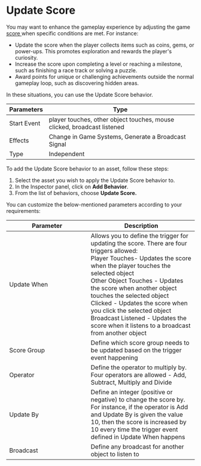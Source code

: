 # Update Score

You may want to enhance the gameplay experience by adjusting the game [score ](../setting-up-game-systems/#score)when specific conditions are met. For instance:

* Update the score when the player collects items such as coins, gems, or power-ups. This promotes exploration and rewards the player's curiosity.
* Increase the score upon completing a level or reaching a milestone, such as finishing a race track or solving a puzzle.
* Award points for unique or challenging achievements outside the normal gameplay loop, such as discovering hidden areas.

In these situations, you can use the Update Score behavior.

| Parameters  | Type                                                                    |
| ----------- | ----------------------------------------------------------------------- |
| Start Event | player touches, other object touches, mouse clicked, broadcast listened |
| Effects     | Change in Game Systems, Generate a Broadcast Signal                     |
| Type        | Independent                                                             |

To add the Update Score behavior to an asset, follow these steps:

1. Select the asset you wish to apply the Update Score behavior to.
2. In the Inspector panel, click on **Add Behavior**.
3. From the list of behaviors, choose **Update Score.**

You can customize the below-mentioned parameters according to your requirements:

<table><thead><tr><th width="202">Parameter</th><th>Description</th></tr></thead><tbody><tr><td>Update When</td><td>Allows you to define the trigger for updating the score. There are four triggers allowed:<br>Player Touches- Updates the score when the player touches the selected object<br>Other Object Touches - Updates the score when another object touches the selected object<br>Clicked - Updates the score when you click the selected object<br>Broadcast Listened - Updates the score when it listens to a broadcast from another object</td></tr><tr><td>Score Group</td><td>Define which score group needs to be updated based on the trigger event happening</td></tr><tr><td>Operator </td><td>Define the operator to multiply by. Four operators are allowed - Add, Subtract, Multiply and Divide</td></tr><tr><td>Update By</td><td>Define an integer (positive or negative) to change the score by. For instance, if the operator is Add and Update By is given the value 10, then the score is increased by 10 every time the trigger event defined in Update When happens</td></tr><tr><td>Broadcast</td><td>Define any broadcast for another object to listen to</td></tr></tbody></table>

